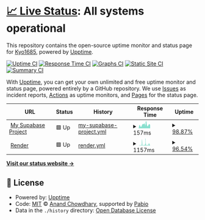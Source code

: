 # [📈 Live Status](https://Kyo1685.github.io/supabase-monitoring): <!--live status--> **All systems operational**

This repository contains the open-source uptime monitor and status page for [Kyo1685](https://Kyo1685.github.io/supabase-monitoring), powered by [Upptime](https://github.com/upptime/upptime).

[![Uptime CI](https://github.com/Kyo1685/supabase-monitoring/workflows/Uptime%20CI/badge.svg)](https://github.com/Kyo1685/supabase-monitoring/actions?query=workflow%3A%22Uptime+CI%22)
[![Response Time CI](https://github.com/Kyo1685/supabase-monitoring/workflows/Response%20Time%20CI/badge.svg)](https://github.com/Kyo1685/supabase-monitoring/actions?query=workflow%3A%22Response+Time+CI%22)
[![Graphs CI](https://github.com/Kyo1685/supabase-monitoring/workflows/Graphs%20CI/badge.svg)](https://github.com/Kyo1685/supabase-monitoring/actions?query=workflow%3A%22Graphs+CI%22)
[![Static Site CI](https://github.com/Kyo1685/supabase-monitoring/workflows/Static%20Site%20CI/badge.svg)](https://github.com/Kyo1685/supabase-monitoring/actions?query=workflow%3A%22Static+Site+CI%22)
[![Summary CI](https://github.com/Kyo1685/supabase-monitoring/workflows/Summary%20CI/badge.svg)](https://github.com/Kyo1685/supabase-monitoring/actions?query=workflow%3A%22Summary+CI%22)

With [Upptime](https://upptime.js.org), you can get your own unlimited and free uptime monitor and status page, powered entirely by a GitHub repository. We use [Issues](https://github.com/Kyo1685/supabase-monitoring/issues) as incident reports, [Actions](https://github.com/Kyo1685/supabase-monitoring/actions) as uptime monitors, and [Pages](https://Kyo1685.github.io/supabase-monitoring) for the status page.

<!--start: status pages-->
<!-- This summary is generated by Upptime (https://github.com/upptime/upptime) -->
<!-- Do not edit this manually, your changes will be overwritten -->
<!-- prettier-ignore -->
| URL | Status | History | Response Time | Uptime |
| --- | ------ | ------- | ------------- | ------ |
| <img alt="" src="https://icons.duckduckgo.com/ip3/supabase.com.ico" height="13"> [My Supabase Project](https://supabase.com/dashboard/project/kaphkcyzqlemozeszdyd) | 🟩 Up | [my-supabase-project.yml](https://github.com/Kyo1685/monitoring/commits/HEAD/history/my-supabase-project.yml) | <details><summary><img alt="Response time graph" src="./graphs/my-supabase-project/response-time-week.png" height="20"> 157ms</summary><br><a href="https://Kyo1685.github.io/monitoring/history/my-supabase-project"><img alt="Response time 157" src="https://img.shields.io/endpoint?url=https%3A%2F%2Fraw.githubusercontent.com%2FKyo1685%2Fmonitoring%2FHEAD%2Fapi%2Fmy-supabase-project%2Fresponse-time.json"></a><br><a href="https://Kyo1685.github.io/monitoring/history/my-supabase-project"><img alt="24-hour response time 145" src="https://img.shields.io/endpoint?url=https%3A%2F%2Fraw.githubusercontent.com%2FKyo1685%2Fmonitoring%2FHEAD%2Fapi%2Fmy-supabase-project%2Fresponse-time-day.json"></a><br><a href="https://Kyo1685.github.io/monitoring/history/my-supabase-project"><img alt="7-day response time 157" src="https://img.shields.io/endpoint?url=https%3A%2F%2Fraw.githubusercontent.com%2FKyo1685%2Fmonitoring%2FHEAD%2Fapi%2Fmy-supabase-project%2Fresponse-time-week.json"></a><br><a href="https://Kyo1685.github.io/monitoring/history/my-supabase-project"><img alt="30-day response time 157" src="https://img.shields.io/endpoint?url=https%3A%2F%2Fraw.githubusercontent.com%2FKyo1685%2Fmonitoring%2FHEAD%2Fapi%2Fmy-supabase-project%2Fresponse-time-month.json"></a><br><a href="https://Kyo1685.github.io/monitoring/history/my-supabase-project"><img alt="1-year response time 157" src="https://img.shields.io/endpoint?url=https%3A%2F%2Fraw.githubusercontent.com%2FKyo1685%2Fmonitoring%2FHEAD%2Fapi%2Fmy-supabase-project%2Fresponse-time-year.json"></a></details> | <details><summary><a href="https://Kyo1685.github.io/monitoring/history/my-supabase-project">98.87%</a></summary><a href="https://Kyo1685.github.io/monitoring/history/my-supabase-project"><img alt="All-time uptime 98.87%" src="https://img.shields.io/endpoint?url=https%3A%2F%2Fraw.githubusercontent.com%2FKyo1685%2Fmonitoring%2FHEAD%2Fapi%2Fmy-supabase-project%2Fuptime.json"></a><br><a href="https://Kyo1685.github.io/monitoring/history/my-supabase-project"><img alt="24-hour uptime 100.00%" src="https://img.shields.io/endpoint?url=https%3A%2F%2Fraw.githubusercontent.com%2FKyo1685%2Fmonitoring%2FHEAD%2Fapi%2Fmy-supabase-project%2Fuptime-day.json"></a><br><a href="https://Kyo1685.github.io/monitoring/history/my-supabase-project"><img alt="7-day uptime 98.87%" src="https://img.shields.io/endpoint?url=https%3A%2F%2Fraw.githubusercontent.com%2FKyo1685%2Fmonitoring%2FHEAD%2Fapi%2Fmy-supabase-project%2Fuptime-week.json"></a><br><a href="https://Kyo1685.github.io/monitoring/history/my-supabase-project"><img alt="30-day uptime 98.87%" src="https://img.shields.io/endpoint?url=https%3A%2F%2Fraw.githubusercontent.com%2FKyo1685%2Fmonitoring%2FHEAD%2Fapi%2Fmy-supabase-project%2Fuptime-month.json"></a><br><a href="https://Kyo1685.github.io/monitoring/history/my-supabase-project"><img alt="1-year uptime 98.87%" src="https://img.shields.io/endpoint?url=https%3A%2F%2Fraw.githubusercontent.com%2FKyo1685%2Fmonitoring%2FHEAD%2Fapi%2Fmy-supabase-project%2Fuptime-year.json"></a></details>
| <img alt="" src="https://icons.duckduckgo.com/ip3/bot-ojfu.onrender.com.ico" height="13"> [Render](https://bot-ojfu.onrender.com) | 🟩 Up | [render.yml](https://github.com/Kyo1685/monitoring/commits/HEAD/history/render.yml) | <details><summary><img alt="Response time graph" src="./graphs/render/response-time-week.png" height="20"> 1157ms</summary><br><a href="https://Kyo1685.github.io/monitoring/history/render"><img alt="Response time 1157" src="https://img.shields.io/endpoint?url=https%3A%2F%2Fraw.githubusercontent.com%2FKyo1685%2Fmonitoring%2FHEAD%2Fapi%2Frender%2Fresponse-time.json"></a><br><a href="https://Kyo1685.github.io/monitoring/history/render"><img alt="24-hour response time 1049" src="https://img.shields.io/endpoint?url=https%3A%2F%2Fraw.githubusercontent.com%2FKyo1685%2Fmonitoring%2FHEAD%2Fapi%2Frender%2Fresponse-time-day.json"></a><br><a href="https://Kyo1685.github.io/monitoring/history/render"><img alt="7-day response time 1157" src="https://img.shields.io/endpoint?url=https%3A%2F%2Fraw.githubusercontent.com%2FKyo1685%2Fmonitoring%2FHEAD%2Fapi%2Frender%2Fresponse-time-week.json"></a><br><a href="https://Kyo1685.github.io/monitoring/history/render"><img alt="30-day response time 1157" src="https://img.shields.io/endpoint?url=https%3A%2F%2Fraw.githubusercontent.com%2FKyo1685%2Fmonitoring%2FHEAD%2Fapi%2Frender%2Fresponse-time-month.json"></a><br><a href="https://Kyo1685.github.io/monitoring/history/render"><img alt="1-year response time 1157" src="https://img.shields.io/endpoint?url=https%3A%2F%2Fraw.githubusercontent.com%2FKyo1685%2Fmonitoring%2FHEAD%2Fapi%2Frender%2Fresponse-time-year.json"></a></details> | <details><summary><a href="https://Kyo1685.github.io/monitoring/history/render">96.54%</a></summary><a href="https://Kyo1685.github.io/monitoring/history/render"><img alt="All-time uptime 96.54%" src="https://img.shields.io/endpoint?url=https%3A%2F%2Fraw.githubusercontent.com%2FKyo1685%2Fmonitoring%2FHEAD%2Fapi%2Frender%2Fuptime.json"></a><br><a href="https://Kyo1685.github.io/monitoring/history/render"><img alt="24-hour uptime 87.25%" src="https://img.shields.io/endpoint?url=https%3A%2F%2Fraw.githubusercontent.com%2FKyo1685%2Fmonitoring%2FHEAD%2Fapi%2Frender%2Fuptime-day.json"></a><br><a href="https://Kyo1685.github.io/monitoring/history/render"><img alt="7-day uptime 96.54%" src="https://img.shields.io/endpoint?url=https%3A%2F%2Fraw.githubusercontent.com%2FKyo1685%2Fmonitoring%2FHEAD%2Fapi%2Frender%2Fuptime-week.json"></a><br><a href="https://Kyo1685.github.io/monitoring/history/render"><img alt="30-day uptime 96.54%" src="https://img.shields.io/endpoint?url=https%3A%2F%2Fraw.githubusercontent.com%2FKyo1685%2Fmonitoring%2FHEAD%2Fapi%2Frender%2Fuptime-month.json"></a><br><a href="https://Kyo1685.github.io/monitoring/history/render"><img alt="1-year uptime 96.54%" src="https://img.shields.io/endpoint?url=https%3A%2F%2Fraw.githubusercontent.com%2FKyo1685%2Fmonitoring%2FHEAD%2Fapi%2Frender%2Fuptime-year.json"></a></details>

<!--end: status pages-->

[**Visit our status website →**](https://Kyo1685.github.io/supabase-monitoring)

## 📄 License

- Powered by: [Upptime](https://github.com/upptime/upptime)
- Code: [MIT](./LICENSE) © [Anand Chowdhary](https://anandchowdhary.com), supported by [Pabio](https://pabio.com)
- Data in the `./history` directory: [Open Database License](https://opendatacommons.org/licenses/odbl/1-0/)
